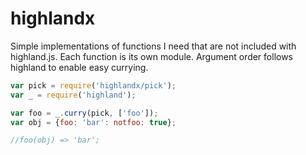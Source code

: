 highlandx
=========

Simple implementations of functions I need that are not included with
highland.js. Each function is its own module. Argument order follows highland to
enable easy currying.

```javascript
var pick = require('highlandx/pick');
var _ = require('highland');

var foo = _.curry(pick, ['foo']);
var obj = {foo: 'bar': notfoo: true};

//foo(obj) => 'bar';
```
